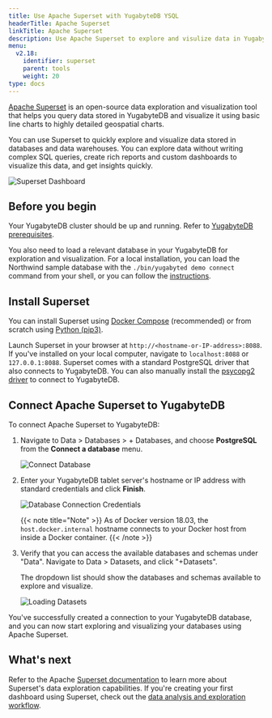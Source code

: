 ```yaml
---
title: Use Apache Superset with YugabyteDB YSQL
headerTitle: Apache Superset
linkTitle: Apache Superset
description: Use Apache Superset to explore and visulize data in YugabyteDB.
menu:
  v2.18:
    identifier: superset
    parent: tools
    weight: 20
type: docs
---
```


[Apache Superset](https://superset.apache.org/) is an open-source data exploration and visualization tool that helps you query data stored in YugabyteDB and visualize it using basic line charts to highly detailed geospatial charts.

You can use Superset to quickly explore and visualize data stored in databases and data warehouses. You can explore data without writing complex SQL queries, create rich reports and custom dashboards to visualize this data, and get insights quickly.

![Superset Dashboard](/images/develop/tools/superset/dashboard.png)

## Before you begin

Your YugabyteDB cluster should be up and running. Refer to [YugabyteDB prerequisites](../#yugabytedb-prerequisites).

You also need to load a relevant database in your YugabyteDB for exploration and visualization. For a local installation, you can load the Northwind sample database with the `./bin/yugabyted demo connect` command from your shell, or you can follow the [instructions](../../sample-data/northwind/).

## Install Superset

You can install Superset using [Docker Compose](https://superset.apache.org/docs/installation/installing-superset-using-docker-compose) (recommended) or from scratch using [Python (pip3)](https://superset.apache.org/docs/installation/installing-superset-from-scratch).

Launch Superset in your browser at `http://<hostname-or-IP-address>:8088`. If you've installed on your local computer, navigate to `localhost:8088` or `127.0.0.1:8088`. Superset comes with a standard PostgreSQL driver that also connects to YugabyteDB. You can also manually install the [psycopg2 driver](https://www.psycopg.org/docs/) to connect to YugabyteDB.

## Connect Apache Superset to YugabyteDB

To connect Apache Superset to YugabyteDB:

1. Navigate to Data > Databases > + Databases, and choose **PostgreSQL** from the **Connect a database** menu.

    ![Connect Database](/images/develop/tools/superset/connect-database.png)

1. Enter your YugabyteDB tablet server's hostname or IP address with standard credentials and click **Finish**.

    ![Database Connection Credentials](/images/develop/tools/superset/connect-ybdb.png)

    {{< note title="Note" >}}
As of Docker version 18.03, the `host.docker.internal` hostname connects to your Docker host from inside a Docker container.
    {{< /note >}}

1. Verify that you can access the available databases and schemas under "Data". Navigate to Data > Datasets, and click "+Datasets".

    The dropdown list should show the databases and schemas available to explore and visualize.

    ![Loading Datasets](/images/develop/tools/superset/load-dataset.png)

You've successfully created a connection to your YugabyteDB database, and you can now start exploring and visualizing your databases using Apache Superset.

## What's next

Refer to the Apache [Superset documentation](https://superset.apache.org/docs/creating-charts-dashboards/exploring-data#exploring-data-in-superset) to learn more about Superset's data exploration capabilities. If you're creating your first dashboard using Superset, check out the [data analysis and exploration workflow](https://superset.apache.org/docs/creating-charts-dashboards/creating-your-first-dashboard/).
